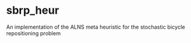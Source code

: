 # sbrp_heur
An implementation of the ALNS meta heuristic for the stochastic bicycle repositioning problem
